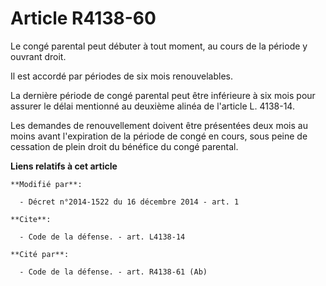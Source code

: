 # Article R4138-60

Le congé parental peut débuter à tout moment, au cours de la période y ouvrant droit. 

Il est accordé par périodes de six mois renouvelables. 

La dernière période de congé parental peut être inférieure à six mois pour assurer le délai mentionné au deuxième alinéa de
l'article L. 4138-14. 

Les demandes de renouvellement doivent être présentées deux mois au moins avant l'expiration de la période de congé en cours,
sous peine de cessation de plein droit du bénéfice du congé parental.

**Liens relatifs à cet article**

	**Modifié par**:

	  - Décret n°2014-1522 du 16 décembre 2014 - art. 1

	**Cite**:

	  - Code de la défense. - art. L4138-14

	**Cité par**:

	  - Code de la défense. - art. R4138-61 (Ab)
